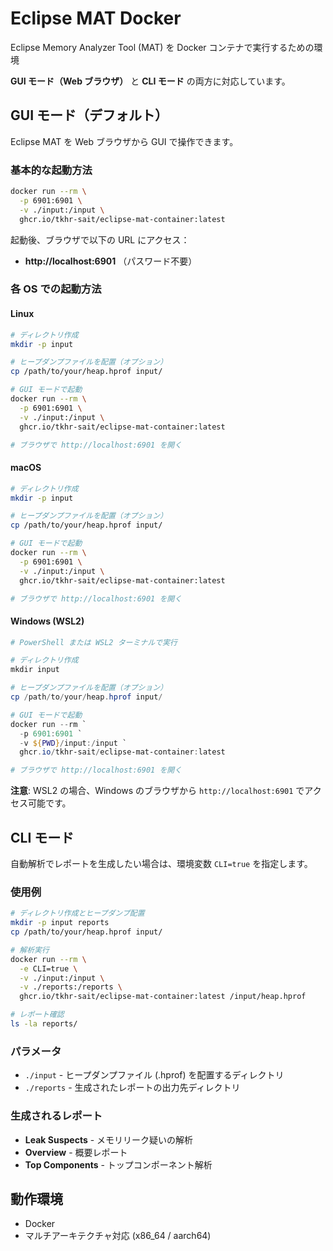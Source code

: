 # Eclipse MAT Docker

Eclipse Memory Analyzer Tool (MAT) を Docker コンテナで実行するための環境

**GUI モード（Web ブラウザ）** と **CLI モード** の両方に対応しています。

## GUI モード（デフォルト）

Eclipse MAT を Web ブラウザから GUI で操作できます。

### 基本的な起動方法

```bash
docker run --rm \
  -p 6901:6901 \
  -v ./input:/input \
  ghcr.io/tkhr-sait/eclipse-mat-container:latest
```

起動後、ブラウザで以下の URL にアクセス：
- **http://localhost:6901** （パスワード不要）

### 各 OS での起動方法

#### Linux

```bash
# ディレクトリ作成
mkdir -p input

# ヒープダンプファイルを配置（オプション）
cp /path/to/your/heap.hprof input/

# GUI モードで起動
docker run --rm \
  -p 6901:6901 \
  -v ./input:/input \
  ghcr.io/tkhr-sait/eclipse-mat-container:latest

# ブラウザで http://localhost:6901 を開く
```

#### macOS

```bash
# ディレクトリ作成
mkdir -p input

# ヒープダンプファイルを配置（オプション）
cp /path/to/your/heap.hprof input/

# GUI モードで起動
docker run --rm \
  -p 6901:6901 \
  -v ./input:/input \
  ghcr.io/tkhr-sait/eclipse-mat-container:latest

# ブラウザで http://localhost:6901 を開く
```

#### Windows (WSL2)

```powershell
# PowerShell または WSL2 ターミナルで実行

# ディレクトリ作成
mkdir input

# ヒープダンプファイルを配置（オプション）
cp /path/to/your/heap.hprof input/

# GUI モードで起動
docker run --rm `
  -p 6901:6901 `
  -v ${PWD}/input:/input `
  ghcr.io/tkhr-sait/eclipse-mat-container:latest

# ブラウザで http://localhost:6901 を開く
```

**注意**: WSL2 の場合、Windows のブラウザから `http://localhost:6901` でアクセス可能です。

## CLI モード

自動解析でレポートを生成したい場合は、環境変数 `CLI=true` を指定します。

### 使用例

```bash
# ディレクトリ作成とヒープダンプ配置
mkdir -p input reports
cp /path/to/your/heap.hprof input/

# 解析実行
docker run --rm \
  -e CLI=true \
  -v ./input:/input \
  -v ./reports:/reports \
  ghcr.io/tkhr-sait/eclipse-mat-container:latest /input/heap.hprof

# レポート確認
ls -la reports/
```

### パラメータ

- `./input` - ヒープダンプファイル (.hprof) を配置するディレクトリ
- `./reports` - 生成されたレポートの出力先ディレクトリ

### 生成されるレポート

- **Leak Suspects** - メモリリーク疑いの解析
- **Overview** - 概要レポート
- **Top Components** - トップコンポーネント解析

## 動作環境

- Docker
- マルチアーキテクチャ対応 (x86_64 / aarch64)
